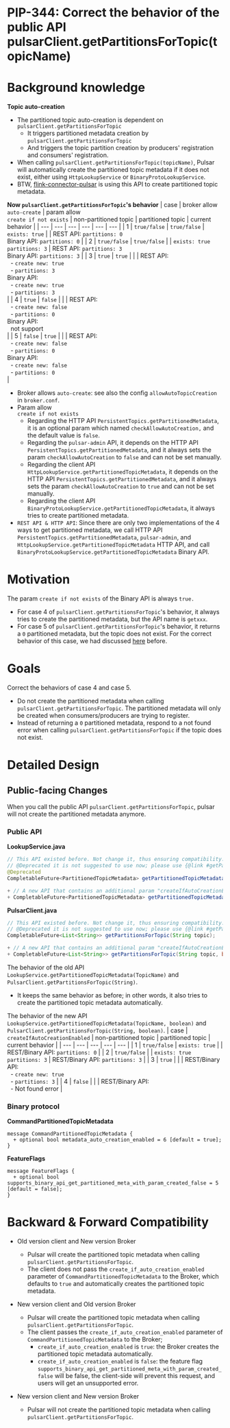 # PIP-344: Correct the behavior of the public API pulsarClient.getPartitionsForTopic(topicName)

# Background knowledge

**Topic auto-creation**
- The partitioned topic auto-creation is dependent on `pulsarClient.getPartitionsForTopic`
    - It triggers partitioned metadata creation by `pulsarClient.getPartitionsForTopic`
    - And triggers the topic partition creation by producers' registration and consumers' registration.
- When calling `pulsarClient.getPartitionsForTopic(topicName)`, Pulsar will automatically create the partitioned topic metadata if it does not exist, either using `HttpLookupService` or `BinaryProtoLookupService`.
- BTW, [flink-connector-pulsar](https://github.com/apache/flink-connector-pulsar/blob/main/flink-connector-pulsar/src/main/java/org/apache/flink/connector/pulsar/sink/writer/topic/ProducerRegister.java#L221-L227) is using this API to create partitioned topic metadata.

**Now `pulsarClient.getPartitionsForTopic`'s behavior**
| case | broker allow `auto-create` | param allow <br> `create if not exists` | non-partitioned topic | partitioned topic |  current behavior |
| --- | --- | --- | --- | --- | --- |
| 1 | `true/false` | `true/false` | `exists: true` | | REST API: `partitions: 0`<br> Binary API: `partitions: 0` |
| 2 | `true/false` | `true/false` | | `exists: true` <br> `partitions: 3` | REST API: `partitions: 3`<br> Binary API: `partitions: 3` |
| 3 | `true` | `true` | | | REST API: <br> &nbsp;&nbsp;- `create new: true` <br> &nbsp;&nbsp;- `partitions: 3` <br> Binary API: <br> &nbsp;&nbsp;- `create new: true` <br> &nbsp;&nbsp;- `partitions: 3` <br> |
| 4 | `true` | `false` | | | REST API: <br> &nbsp;&nbsp;- `create new: false` <br> &nbsp;&nbsp;- `partitions: 0` <br> Binary API: <br> &nbsp;&nbsp;not support <br> |
| 5 | `false` | `true` | | | REST API: <br> &nbsp;&nbsp;- `create new: false` <br> &nbsp;&nbsp;- `partitions: 0` <br> Binary API: <br> &nbsp;&nbsp;- `create new: false` <br> &nbsp;&nbsp;- `partitions: 0` <br> |

- Broker allows `auto-create`: see also the config `allowAutoTopicCreation` in `broker.conf`.
- Param allow <br> `create if not exists`
  - Regarding the HTTP API `PersistentTopics.getPartitionedMetadata`, it is an optional param which named `checkAllowAutoCreation,` and the default value is `false`.
  - Regarding the `pulsar-admin` API, it depends on the HTTP API `PersistentTopics.getPartitionedMetadata`, and it always sets the param `checkAllowAutoCreation` to `false` and can not be set manually.
  - Regarding the client API `HttpLookupService.getPartitionedTopicMetadata`, it depends on the HTTP API `PersistentTopics.getPartitionedMetadata`, and it always sets the param `checkAllowAutoCreation` to `true` and can not be set manually.
  - Regarding the client API `BinaryProtoLookupService.getPartitionedTopicMetadata`, it always tries to create partitioned metadata.
- `REST API & HTTP API`: Since there are only two implementations of the 4 ways to get partitioned metadata, we call HTTP API `PersistentTopics.getPartitionedMetadata`, `pulsar-admin`, and `HttpLookupService.getPartitionedTopicMetadata` HTTP API, and call `BinaryProtoLookupService.getPartitionedTopicMetadata` Binary API.

# Motivation

The param `create if not exists` of the Binary API is always `true.`

- For case 4 of `pulsarClient.getPartitionsForTopic`'s behavior, it always tries to create the partitioned metadata, but the API name is `getxxx`.
- For case 5 of `pulsarClient.getPartitionsForTopic`'s behavior, it returns a `0` partitioned metadata, but the topic does not exist. For the correct behavior of this case, we had discussed [here](https://github.com/apache/pulsar/issues/8813) before.

# Goals

Correct the behaviors of case 4 and case 5.

- Do not create the partitioned metadata when calling `pulsarClient.getPartitionsForTopic`. The partitioned metadata will only be created when consumers/producers are trying to register.
- Instead of returning a `0` partitioned metadata, respond to a not found error when calling `pulsarClient.getPartitionsForTopic` if the topic does not exist.

# Detailed Design

## Public-facing Changes

When you call the public API `pulsarClient.getPartitionsForTopic`, pulsar will not create the partitioned metadata anymore.

### Public API
**LookupService.java**
```java
// This API existed before. Not change it, thus ensuring compatibility.
// @Deprecated it is not suggested to use now; please use {@link #getPartitionedTopicMetadata(TopicName, boolean)}.
@Deprecated
CompletableFuture<PartitionedTopicMetadata> getPartitionedTopicMetadata(TopicName topicName);

+ // A new API that contains an additional param "createIfAutoCreationEnabled."
+ CompletableFuture<PartitionedTopicMetadata> getPartitionedTopicMetadata(TopicName topicName, boolean createIfAutoCreationEnabled);
```

**PulsarClient.java**
```java
// This API existed before. Not change it, thus ensuring compatibility.
// @Deprecated it is not suggested to use now; please use {@link #getPartitionsForTopic(TopicName, boolean)}.
CompletableFuture<List<String>> getPartitionsForTopic(String topic);

+ // A new API that contains an additional param "createIfAutoCreationEnabled."
+ CompletableFuture<List<String>> getPartitionsForTopic(String topic, boolean createIfAutoCreationEnabled);
```

The behavior of the old API `LookupService.getPartitionedTopicMetadata(TopicName)` and `PulsarClient.getPartitionsForTopic(String)`.
- It keeps the same behavior as before; in other words, it also tries to create the partitioned topic metadata automatically.

The behavior of the new API `LookupService.getPartitionedTopicMetadata(TopicName, boolean)` and `PulsarClient.getPartitionsForTopic(String, boolean)`.
| case | `createIfAutoCreationEnabled` | non-partitioned topic | partitioned topic |  current behavior |
| --- | --- | --- | --- | --- |
| 1 | `true/false` | `exists: true` | | REST/Binary API: `partitions: 0` |
| 2 | `true/false` | | `exists: true` <br> `partitions: 3` | REST/Binary API: `partitions: 3` |
| 3 | `true` | | | REST/Binary API: <br> &nbsp;&nbsp;- `create new: true` <br> &nbsp;&nbsp;- `partitions: 3` |
| 4 | `false` | | | REST/Binary API: <br> &nbsp;&nbsp;- Not found error |



### Binary protocol

**CommandPartitionedTopicMetadata**
```
message CommandPartitionedTopicMetadata {
  + optional bool metadata_auto_creation_enabled = 6 [default = true];
}
```

**FeatureFlags**
```
message FeatureFlags {
  + optional bool supports_binary_api_get_partitioned_meta_with_param_created_false = 5 [default = false];
}
```

# Backward & Forward Compatibility

- Old version client and New version Broker
  - Pulsar will create the partitioned topic metadata when calling `pulsarClient.getPartitionsForTopic`.
  - The client does not pass the `create_if_auto_creation_enabled` parameter of `CommandPartitionedTopicMetadata` to the Broker, which defaults to `true` and automatically creates the partitioned topic metadata.

- New version client and Old version Broker
  - Pulsar will create the partitioned topic metadata when calling `pulsarClient.getPartitionsForTopic`.
  - The client passes the `create_if_auto_creation_enabled` parameter of `CommandPartitionedTopicMetadata` to the Broker;
    - `create_if_auto_creation_enabled` is `true`: the Broker creates the partitioned topic metadata automatically.
    - `create_if_auto_creation_enabled` is `false`: the feature flag `supports_binary_api_get_partitioned_meta_with_param_created_false` will be false, the client-side will prevent this request, and users will get an unsupported error.

- New version client and New version Broker
  - Pulsar will not create the partitioned topic metadata when calling `pulsarClient.getPartitionsForTopic`.
